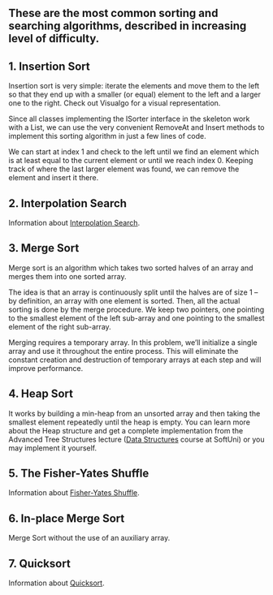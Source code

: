 ## These are the most common sorting and searching algorithms, described in increasing level of difficulty.

## 1.	Insertion Sort
Insertion sort is very simple: iterate the elements and move them to the left so that they end up with a smaller (or equal) element to the left and a larger one to the right. Check out Visualgo for a visual representation.

Since all classes implementing the ISorter interface in the skeleton work with a List<T>, we can use the very convenient RemoveAt and Insert methods to implement this sorting algorithm in just a few lines of code.

We can start at index 1 and check to the left until we find an element which is at least equal to the current element or until we reach index 0. Keeping track of where the last larger element was found, we can remove the element and insert it there.

## 2.	Interpolation Search
Information about [Interpolation Search](https://en.wikipedia.org/wiki/Interpolation_search).

## 3.	Merge Sort
Merge sort is an algorithm which takes two sorted halves of an array and merges them into one sorted array.

The idea is that an array is continuously split until the halves are of size 1 – by definition, an array with one element is sorted. Then, all the actual sorting is done by the merge procedure. We keep two pointers, one pointing to the smallest element of the left sub-array and one pointing to the smallest element of the right sub-array.

Merging requires a temporary array. In this problem, we’ll initialize a single array and use it throughout the entire process. This will eliminate the constant creation and destruction of temporary arrays at each step and will improve performance.

## 4.	Heap Sort
It works by building a min-heap from an unsorted array and then taking the smallest element repeatedly until the heap is empty. You can learn more about the Heap structure and get a complete implementation from the Advanced Tree Structures lecture ([Data Structures](https://softuni.bg/trainings/1147/Data-Structures-June-2015) course at SoftUni) or you may implement it yourself.

## 5.	The Fisher-Yates Shuffle 
Information about [Fisher-Yates Shuffle](https://en.wikipedia.org/wiki/Fisher%E2%80%93Yates_shuffle).

## 6. In-place Merge Sort
Merge Sort without the use of an auxiliary array.

## 7. Quicksort
Information about [Quicksort](https://en.wikipedia.org/wiki/Quicksort).
